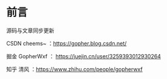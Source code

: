 # 前言

源码与文章同步更新

CSDN cheems~ ：https://gopher.blog.csdn.net/

掘金 GopherWxf ： https://juejin.cn/user/3259393012930264

知乎 清风 ：https://www.zhihu.com/people/gopherwxf
